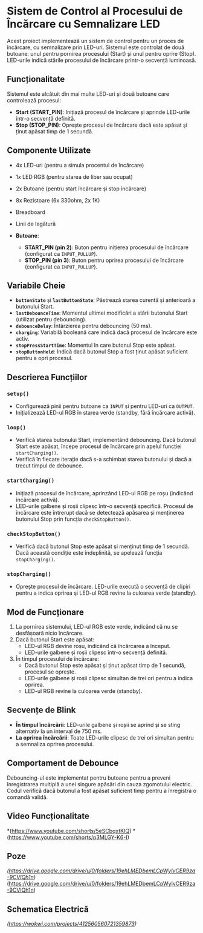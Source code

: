 # Sistem de Control al Procesului de Încărcare cu Semnalizare LED

Acest proiect implementează un sistem de control pentru un proces de încărcare, cu semnalizare prin LED-uri. Sistemul este controlat de două butoane: unul pentru pornirea procesului (Start) și unul pentru oprire (Stop). LED-urile indică stările procesului de încărcare printr-o secvență luminoasă.

## Funcționalitate

Sistemul este alcătuit din mai multe LED-uri și două butoane care controlează procesul:

- **Start (START_PIN)**: Inițiază procesul de încărcare și aprinde LED-urile într-o secvență definită.
- **Stop (STOP_PIN)**: Oprește procesul de încărcare dacă este apăsat și ținut apăsat timp de 1 secundă.

## Componente Utilizate

- 4x LED-uri (pentru a simula procentul de încărcare)
- 1x LED RGB (pentru starea de liber sau ocupat)
- 2x Butoane (pentru start încărcare și stop încărcare)
- 8x Rezistoare (6x 330ohm, 2x 1K)
- Breadboard
- Linii de legătură

- **Butoane**:
  - **START_PIN (pin 2)**: Buton pentru inițierea procesului de încărcare (configurat ca `INPUT_PULLUP`).
  - **STOP_PIN (pin 3)**: Buton pentru oprirea procesului de încărcare (configurat ca `INPUT_PULLUP`).

## Variabile Cheie

- **`buttonState`** și **`lastButtonState`**: Păstrează starea curentă și anterioară a butonului Start.
- **`lastDebounceTime`**: Momentul ultimei modificări a stării butonului Start (utilizat pentru debouncing).
- **`debounceDelay`**: Întârzierea pentru debouncing (50 ms).
- **`charging`**: Variabilă booleană care indică dacă procesul de încărcare este activ.
- **`stopPressStartTime`**: Momentul în care butonul Stop este apăsat.
- **`stopButtonHeld`**: Indică dacă butonul Stop a fost ținut apăsat suficient pentru a opri procesul.

## Descrierea Funcțiilor

### `setup()`

- Configurează pinii pentru butoane ca `INPUT` și pentru LED-uri ca `OUTPUT`.
- Inițializează LED-ul RGB în starea verde (standby, fără încărcare activă).

### `loop()`

- Verifică starea butonului Start, implementând debouncing. Dacă butonul Start este apăsat, începe procesul de încărcare prin apelul funcției `startCharging()`.
- Verifică în fiecare iterație dacă s-a schimbat starea butonului și dacă a trecut timpul de debounce.

### `startCharging()`

- Inițiază procesul de încărcare, aprinzând LED-ul RGB pe roșu (indicând încărcare activă).
- LED-urile galbene și roșii clipesc într-o secvență specifică. Procesul de încărcare este întrerupt dacă se detectează apăsarea și menținerea butonului Stop prin funcția `checkStopButton()`.

### `checkStopButton()`

- Verifică dacă butonul Stop este apăsat și menținut timp de 1 secundă. Dacă această condiție este îndeplinită, se apelează funcția `stopCharging()`.

### `stopCharging()`

- Oprește procesul de încărcare. LED-urile execută o secvență de clipiri pentru a indica oprirea și LED-ul RGB revine la culoarea verde (standby).

## Mod de Funcționare

1. La pornirea sistemului, LED-ul RGB este verde, indicând că nu se desfășoară nicio încărcare.
2. Dacă butonul Start este apăsat:
   - LED-ul RGB devine roșu, indicând că încărcarea a început.
   - LED-urile galbene și roșii clipesc într-o secvență definită.
3. În timpul procesului de încărcare:
   - Dacă butonul Stop este apăsat și ținut apăsat timp de 1 secundă, procesul se oprește.
   - LED-urile galbene și roșii clipesc simultan de trei ori pentru a indica oprirea.
   - LED-ul RGB revine la culoarea verde (standby).

## Secvențe de Blink

- **În timpul încărcării**: LED-urile galbene și roșii se aprind și se sting alternativ la un interval de 750 ms.
- **La oprirea încărcării**: Toate LED-urile clipesc de trei ori simultan pentru a semnaliza oprirea procesului.

## Comportament de Debounce

Debouncing-ul este implementat pentru butoane pentru a preveni înregistrarea multiplă a unei singure apăsări din cauza zgomotului electric. Codul verifică dacă butonul a fost apăsat suficient timp pentru a înregistra o comandă validă.

## Video Funcționalitate

*(https://www.youtube.com/shorts/5eSCbqxtKIQ)
*(https://www.youtube.com/shorts/p3MLGY-K6-I)

## Poze

*(https://drive.google.com/drive/u/0/folders/19ehLMEDbemLCpWyIvCER9za-9CVlQh1n)*(https://drive.google.com/drive/u/0/folders/19ehLMEDbemLCpWyIvCER9za-9CVlQh1n)

## Schematica Electrică

*(https://wokwi.com/projects/412560560721359873)*
